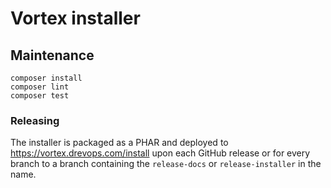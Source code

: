 # Vortex installer

## Maintenance

    composer install
    composer lint
    composer test

### Releasing

The installer is packaged as a PHAR and deployed to https://vortex.drevops.com/install
upon each GitHub release or for every branch to a branch containing the
`release-docs` or `release-installer` in the name.

